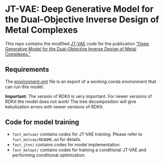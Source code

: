 # JT-VAE: Deep Generative Model for the Dual-Objective Inverse Design of Metal Complexes

This repo contains the modified [JT-VAE](https://github.com/Bibyutatsu/FastJTNNpy3) code for the publication ["Deep Generative Model for the Dual-Objective Inverse Design of Metal Complexes."](https://doi.org/10.26434/chemrxiv-2024-mzs7b)

## Requirements

The [environment.yml](environment.yml) file is an export of a working conda environment that can run this model.

**Important**:
The version of RDKit is very important. For newer versions of RDKit the model does not work!
The tree decomposition will give kekulization errors with newer versions of RDKit.

## Code for model training

- `fast_molvae/` contains codes for JT-VAE training. Please refer to `fast_molvae/README.md` for details.
- `fast_jtnn/` contains codes for model implementation.
- `fast_molopt/` contains codes for training a conditional JT-VAE and performing conditional optimization.
